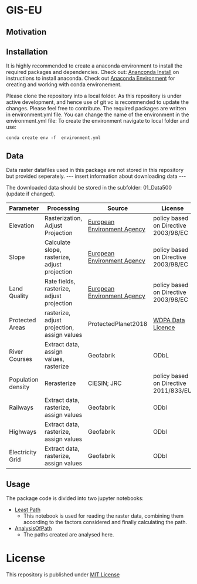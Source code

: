 # GIS-EU

## Motivation

## Installation
It is highly recommended to create a anaconda environment to install the required packages and dependencies. Check out: [Ananconda Install](https://www.anaconda.com/download/) on instructions to install anaconda.
Check out [Anaconda Environment](https://conda.io/docs/user-guide/tasks/manage-environments.html) for creating and working with conda environement. 

Please clone the repository into a local folder. As this repository is under active development, and hence use of git vc is recommended to update the changes. Please feel free to contribute. The required packages are written in environment.yml file. You can change the name of the environment in the environment.yml file: To create the environment navigate to local folder and use:

```
conda create env -f  environment.yml
```

## Data
Data raster datafiles used in this package are not stored in this repository but provided seperately. --- insert information about downloading data ---

The downloaded data should be stored in the subfolder: 01_Data500 (update if changed).

| Parameter     | Processing    | Source    | License |
|-----------    |------------   |--------   |---------|
| Elevation     | Rasterization, Adjust Projection | [European Environment Agency](https://www.eea.europa.eu/data-and-maps/data/eu-dem) | policy based on Directive 2003/98/EC |
| Slope         | Calculate slope, rasterize, adjust projection | [European Environment Agency](https://www.eea.europa.eu/data-and-maps/data/eu-dem) | policy based on Directive 2003/98/EC |
| Land Quality  | Rate fields, rasterize, adjust projection | [European Environment Agency](https://www.eea.europa.eu/data-and-maps/data/eu-dem) | policy based on Directive 2003/98/EC |
| Protected Areas| rasterize, adjust projection, assign values | ProtectedPlanet2018  | [WDPA Data Licence](https://www.unep-wcmc.org/policies/wdpa-data-licence#data_policy) |
| River Courses| Extract data, assign values, rasterize |Geofabrik|  ODbL |
| Population density| Rerasterize |CIESIN; JRC | policy based on Directive 2011/833/EU |
| Railways |  Extract data, rasterize, assign values | Geofabrik          | ODbl        |
| Highways |  Extract data, rasterize, assign values | Geofabrik          | ODbl        |
| Electricity Grid | Extract data, rasterize, assign values | Geofabrik          | ODbl        |

## Usage

The package code is divided into two jupyter notebooks:
- [Least Path](https://github.com/samarthiith/GIS-EU/blob/master/leastPath.ipynb)
    - This notebook is used for reading the raster data, combining them according to the factors considered and finally calculating the path. 
- [AnalysisOfPath](https://github.com/samarthiith/GIS-EU/blob/master/AnalysisOfPath.ipynb)
    - The paths created are analysed here. 

# License
This repository is published under [MIT License](https://github.com/samarthiith/GIS-EU/blob/master/LICENSE)
